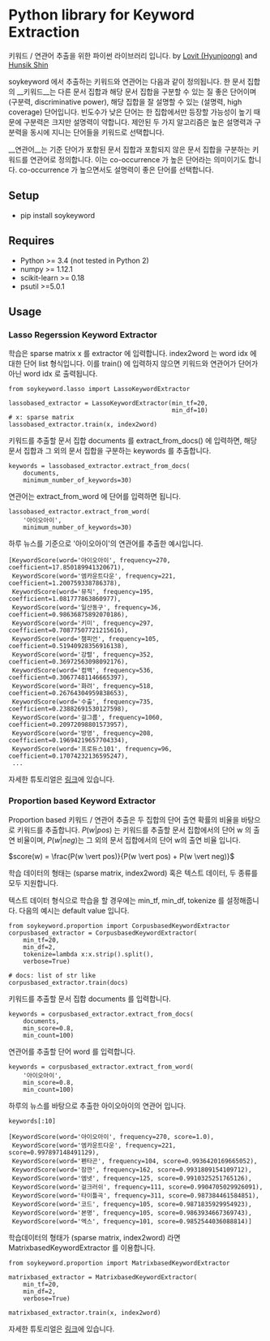 # Python library for Keyword Extraction

키워드 / 연관어 추출을 위한 파이썬 라이브러리 입니다. by [Lovit (Hyunjoong)][lovit] and [Hunsik Shin][hunsik] 

soykeyword 에서 추출하는 키워드와 연관어는 다음과 같이 정의됩니다. 한 문서 집합의 __키워드__는 다른 문서 집합과 해당 문서 집합을 구분할 수 있는 질 좋은 단어이며 (구분력, discriminative power), 해당 집합을 잘 설명할 수 있는 (설명력, high coverage) 단어입니다. 빈도수가 낮은 단어는 한 집합에서만 등장할 가능성이 높기 때문에 구분력은 크지만 설명력이 약합니다. 제안된 두 가지 알고리즘은 높은 설명력과 구분력을 동시에 지니는 단어들을 키워드로 선택합니다. 

__연관어__는 기준 단어가 포함된 문서 집합과 포함되지 않은 문서 집합을 구분하는 키워드를 연관어로 정의합니다. 이는 co-occurrence 가 높은 단어라는 의미이기도 합니다. co-occurrence 가 높으면서도 설명력이 좋은 단어를 선택합니다. 



## Setup

- pip install soykeyword

## Requires

- Python >= 3.4 (not tested in Python 2)
- numpy >= 1.12.1
- scikit-learn >= 0.18
- psutil >=5.0.1

## Usage

### Lasso Regerssion Keyword Extractor

학습은 sparse matrix x 를 extractor 에 입력합니다. index2word 는 word idx 에 대한 단어 list 형식입니다. 이를 train() 에 입력하지 않으면 키워드와 연관어가 단어가 아닌 word idx 로 출력됩니다.

	from soykeyword.lasso import LassoKeywordExtractor

	lassobased_extractor = LassoKeywordExtractor(min_tf=20, 
	                                             min_df=10)
	# x: sparse matrix 
	lassobased_extractor.train(x, index2word)

키워드를 추출할 문서 집합 documents 를 extract_from_docs() 에 입력하면, 해당 문서 집합과 그 외의 문서 집합을 구분하는 keywords 를 추출합니다. 

	keywords = lassobased_extractor.extract_from_docs(
		documents, 
		minimum_number_of_keywords=30)

연관어는 extract_from_word 에 단어를 입력하면 됩니다.
	
	lassobased_extractor.extract_from_word(
		'아이오아이', 
		minimum_number_of_keywords=30)

하루 뉴스를 기준으로 '아이오아이'의 연관어를 추출한 예시입니다.

	[KeywordScore(word='아이오아이', frequency=270, coefficient=17.850189941320671),
	 KeywordScore(word='엠카운트다운', frequency=221, coefficient=1.200759338786378),
	 KeywordScore(word='뮤직', frequency=195, coefficient=1.081777863860977),
	 KeywordScore(word='일산동구', frequency=36, coefficient=0.98636875892070186),
	 KeywordScore(word='키미', frequency=297, coefficient=0.70877507721215616),
	 KeywordScore(word='챔피언', frequency=105, coefficient=0.51940928356916138),
	 KeywordScore(word='강렬', frequency=352, coefficient=0.36972563098092176),
	 KeywordScore(word='컴백', frequency=536, coefficient=0.30677481146665397),
	 KeywordScore(word='화려', frequency=518, coefficient=0.26764304959838653),
	 KeywordScore(word='수출', frequency=735, coefficient=0.23882691530127598),
	 KeywordScore(word='걸그룹', frequency=1060, coefficient=0.20972098801573957),
	 KeywordScore(word='방영', frequency=208, coefficient=0.19694219657704334),
	 KeywordScore(word='프로듀스101', frequency=96, coefficient=0.17074232136595247),
	 ...

자세한 튜토리얼은 [링크][lasso_tutorial]에 있습니다.

### Proportion based Keyword Extractor

Proportion based 키워드 / 연관어 추출은 두 집합의 단어 출연 확률의 비율을 바탕으로 키워드를 추출합니다. $P(w \vert pos)$ 는 키워드를 추출할 문서 집합에서의 단어 w 의 출연 비율이며, $P(w \vert neg)$는 그 외의 문서 집합에서의 단어 w의 출연 비율 입니다. 

$score(w) = \frac{P(w \vert pos)}{P(w \vert pos) + P(w \vert neg)}$

학습 데이터의 형태는 (sparse matrix, index2word) 혹은 텍스트 데이터, 두 종류를 모두 지원합니다. 

텍스트 데이터 형식으로 학습을 할 경우에는 min_tf, min_df, tokenize 를 설정해줍니다. 다음의 예시는 default value 입니다.

	from soykeyword.proportion import CorpusbasedKeywordExtractor
	corpusbased_extractor = CorpusbasedKeywordExtractor(
		min_tf=20,
		min_df=2,
		tokenize=lambda x:x.strip().split(),
		verbose=True)

	# docs: list of str like
	corpusbased_extractor.train(docs)

키워드를 추출할 문서 집합 documents 를 입력합니다.

	keywords = corpusbased_extractor.extract_from_docs(
		documents, 
		min_score=0.8, 
		min_count=100)

연관어를 추출할 단어 word 를 입력합니다. 

	keywords = corpusbased_extractor.extract_from_word(
		'아이오아이',
		min_score=0.8,
		min_count=100)

하루의 뉴스를 바탕으로 추출한 아이오아이의 연관어 입니다. 

	keywords[:10]

	[KeywordScore(word='아이오아이', frequency=270, score=1.0),
	 KeywordScore(word='엠카운트다운', frequency=221, score=0.997897148491129),
	 KeywordScore(word='펜타곤', frequency=104, score=0.9936420169665052),
	 KeywordScore(word='잠깐', frequency=162, score=0.9931809154109712),
	 KeywordScore(word='엠넷', frequency=125, score=0.9910325251765126),
	 KeywordScore(word='걸크러쉬', frequency=111, score=0.9904705029926091),
	 KeywordScore(word='타이틀곡', frequency=311, score=0.987384461584851),
	 KeywordScore(word='코드', frequency=105, score=0.9871835929954923),
	 KeywordScore(word='본명', frequency=105, score=0.9863934667369743),
	 KeywordScore(word='엑스', frequency=101, score=0.9852544036088814)]

학습데이터의 형태가 (sparse matrix, index2word) 라면 MatrixbasedKeywordExtractor 를 이용합니다.

	from soykeyword.proportion import MatrixbasedKeywordExtractor

	matrixbased_extractor = MatrixbasedKeywordExtractor(
		min_tf=20, 
		min_df=2,
		verbose=True)

	matrixbased_extractor.train(x, index2word)

자세한 튜토리얼은 [링크][proportion_tutorial]에 있습니다.

[lovit]: https://github.com/lovit
[hunsik]: https://github.com/hunsik
[lasso_tutorial]: tutorials/keyword_extraction_using_lasso_regression.ipynb
[proportion_tutorial]: tutorials/keyword_extraction_using_proportion_ratio.ipynb
